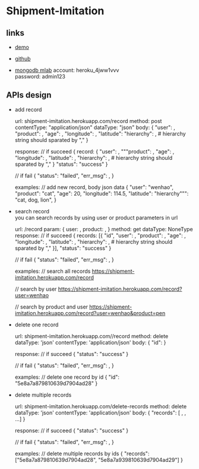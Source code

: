 # Shipment-Imitation
## links
* [demo](https://shipment-imitation.herokuapp.com/)  

* [github](https://github.com/mchozhang/Shipment-Imitation)

* [mongodb mlab](https://www.mlab.com/databases/heroku_4jww1vvv)
account: heroku_4jww1vvv  
password: admin123


## APIs design
* add record  


    url: shipment-imitation.herokuapp.com/record
    method: post
    contentType: "application/json"
    dataType: "json"
    body: {
        "user": <username>,
        "product": <product-name>,
        "age": <age>,
        "longitude": <longitude>,
        "latitude": <latitude>
        "hierarchy": <hierarchy>, #  hierarchy string should sparated by ","
    }
    
    response:
    // if succeed
    {
        record: {
            "user": <username>,
            """product": <product-name>,
            "age": <age>,
            "longitude": <longitude>,
            "latitude": <latitude>,
            "hierarchy": <hierarchy>, #  hierarchy string should sparated by ","
        }
        "status": "success"
    }
    
    // if fail
    {
        "status": "failed",
        "err_msg": <error message>,
    }
    
    examples:
    // add new record, body json data
    {
        "user": "wenhao",
        "product": "cat",
        "age": 20,
        "longitude": 114.5,
        "latitude": <latitude>
        "hierarchy""": "cat, dog, lion",
    }
    
    
* search record  
you can search records by using user or product parameters in url

    url:  /record
    param: {
        user: <user>,
        product: <product>,
    }
    method: get
    dataType: NoneType
    response:
    // if succeed
    {
        records: [{
            "id", <id>
            "user": <username>,
            "product": <product-name>,
            "age": <age>,
            "longitude": <longitude>,
            "latitude": <latitude>,
            "hierarchy": <hierarchy>, #  hierarchy string should sparated by ","
        }],
        "status": "success"
    }
    
    // if fail
    {
        "status": "failed",
        "err_msg": <error message>,
    }
    
    examples:
    // search all records
    https://shipment-imitation.herokuapp.com/record
    
    // search by user
    https://shipment-imitation.herokuapp.com/record?user=wenhao
    
    // search by product and user
    https://shipment-imitation.herokuapp.com/record?user=wenhao&product=pen
    
* delete one record  


    url: shipment-imitation.herokuapp.com//record
    method: delete
    dataType: 'json'
    contentType: 'application/json'
    body:
    {
        "id": <id>
    }
    
    response:
    // if succeed
    {
        "status": "success"
    }
    
    // if fail
    {
        "status": "failed",
        "err_msg": <error message>,
    }
    
    examples:
    // delete one record by id
    {
        "id": "5e8a7a879810639d7904ad28"
    }
    
* delete multiple records


    url: shipment-imitation.herokuapp.com/delete-records
    method: delete
    dataType: 'json'
    contentType: 'application/json'
    body:
    {
        "records": [ <id-1>, <id-2>, ...]
    }
    
    response:
    // if succeed
    {
        "status": "success"
    }
    
    // if fail
    {
        "status": "failed",
        "err_msg": <error message>,
    }
    
    examples:
    // delete multiple records by ids
    {
        "records": ["5e8a7a879810639d7904ad28", "5e8a7a939810639d7904ad29"]
    }